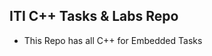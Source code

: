 ITI C++ Tasks & Labs Repo
--------------------------------

* This Repo has all C++ for Embedded Tasks